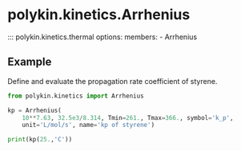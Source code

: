 # polykin.kinetics.Arrhenius

::: polykin.kinetics.thermal
    options:
        members:
            - Arrhenius

## Example

Define and evaluate the propagation rate coefficient of styrene.

```python exec="on" source="material-block"
from polykin.kinetics import Arrhenius

kp = Arrhenius(
    10**7.63, 32.5e3/8.314, Tmin=261., Tmax=366., symbol='k_p',
    unit='L/mol/s', name='kp of styrene')

print(kp(25.,'C'))
```
